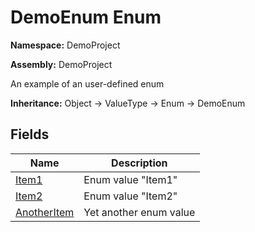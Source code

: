 # DemoEnum Enum

**Namespace:** DemoProject

**Assembly:** DemoProject

An example of an user\-defined enum

**Inheritance:** Object → ValueType → Enum → DemoEnum

## Fields

| Name                                          | Description            |
| --------------------------------------------- | ---------------------- |
| [Item1](fields/DemoEnum.Item1.md)             | Enum value "Item1"     |
| [Item2](fields/DemoEnum.Item2.md)             | Enum value "Item2"     |
| [AnotherItem](fields/DemoEnum.AnotherItem.md) | Yet another enum value |
